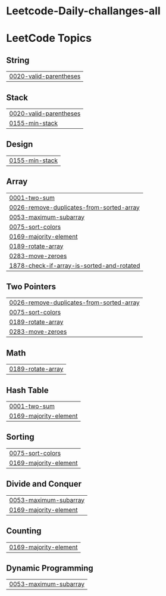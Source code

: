 # Leetcode-Daily-challanges-all
<!---LeetCode Topics Start-->
# LeetCode Topics
## String
|  |
| ------- |
| [0020-valid-parentheses](https://github.com/MridulGupta75/Leetcode-Daily-challanges-all/tree/master/0020-valid-parentheses) |
## Stack
|  |
| ------- |
| [0020-valid-parentheses](https://github.com/MridulGupta75/Leetcode-Daily-challanges-all/tree/master/0020-valid-parentheses) |
| [0155-min-stack](https://github.com/MridulGupta75/Leetcode-Daily-challanges-all/tree/master/0155-min-stack) |
## Design
|  |
| ------- |
| [0155-min-stack](https://github.com/MridulGupta75/Leetcode-Daily-challanges-all/tree/master/0155-min-stack) |
## Array
|  |
| ------- |
| [0001-two-sum](https://github.com/MridulGupta75/Leetcode-Daily-challanges-all/tree/master/0001-two-sum) |
| [0026-remove-duplicates-from-sorted-array](https://github.com/MridulGupta75/Leetcode-Daily-challanges-all/tree/master/0026-remove-duplicates-from-sorted-array) |
| [0053-maximum-subarray](https://github.com/MridulGupta75/Leetcode-Daily-challanges-all/tree/master/0053-maximum-subarray) |
| [0075-sort-colors](https://github.com/MridulGupta75/Leetcode-Daily-challanges-all/tree/master/0075-sort-colors) |
| [0169-majority-element](https://github.com/MridulGupta75/Leetcode-Daily-challanges-all/tree/master/0169-majority-element) |
| [0189-rotate-array](https://github.com/MridulGupta75/Leetcode-Daily-challanges-all/tree/master/0189-rotate-array) |
| [0283-move-zeroes](https://github.com/MridulGupta75/Leetcode-Daily-challanges-all/tree/master/0283-move-zeroes) |
| [1878-check-if-array-is-sorted-and-rotated](https://github.com/MridulGupta75/Leetcode-Daily-challanges-all/tree/master/1878-check-if-array-is-sorted-and-rotated) |
## Two Pointers
|  |
| ------- |
| [0026-remove-duplicates-from-sorted-array](https://github.com/MridulGupta75/Leetcode-Daily-challanges-all/tree/master/0026-remove-duplicates-from-sorted-array) |
| [0075-sort-colors](https://github.com/MridulGupta75/Leetcode-Daily-challanges-all/tree/master/0075-sort-colors) |
| [0189-rotate-array](https://github.com/MridulGupta75/Leetcode-Daily-challanges-all/tree/master/0189-rotate-array) |
| [0283-move-zeroes](https://github.com/MridulGupta75/Leetcode-Daily-challanges-all/tree/master/0283-move-zeroes) |
## Math
|  |
| ------- |
| [0189-rotate-array](https://github.com/MridulGupta75/Leetcode-Daily-challanges-all/tree/master/0189-rotate-array) |
## Hash Table
|  |
| ------- |
| [0001-two-sum](https://github.com/MridulGupta75/Leetcode-Daily-challanges-all/tree/master/0001-two-sum) |
| [0169-majority-element](https://github.com/MridulGupta75/Leetcode-Daily-challanges-all/tree/master/0169-majority-element) |
## Sorting
|  |
| ------- |
| [0075-sort-colors](https://github.com/MridulGupta75/Leetcode-Daily-challanges-all/tree/master/0075-sort-colors) |
| [0169-majority-element](https://github.com/MridulGupta75/Leetcode-Daily-challanges-all/tree/master/0169-majority-element) |
## Divide and Conquer
|  |
| ------- |
| [0053-maximum-subarray](https://github.com/MridulGupta75/Leetcode-Daily-challanges-all/tree/master/0053-maximum-subarray) |
| [0169-majority-element](https://github.com/MridulGupta75/Leetcode-Daily-challanges-all/tree/master/0169-majority-element) |
## Counting
|  |
| ------- |
| [0169-majority-element](https://github.com/MridulGupta75/Leetcode-Daily-challanges-all/tree/master/0169-majority-element) |
## Dynamic Programming
|  |
| ------- |
| [0053-maximum-subarray](https://github.com/MridulGupta75/Leetcode-Daily-challanges-all/tree/master/0053-maximum-subarray) |
<!---LeetCode Topics End-->